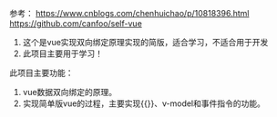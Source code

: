 参考： 
https://www.cnblogs.com/chenhuichao/p/10818396.html
https://github.com/canfoo/self-vue
1. 这个是vue实现双向绑定原理实现的简版，适合学习，不适合用于开发
2. 此项目主要用于学习！

此项目主要功能：
1. vue数据双向绑定的原理。
2. 实现简单版vue的过程，主要实现{{}}、v-model和事件指令的功能。